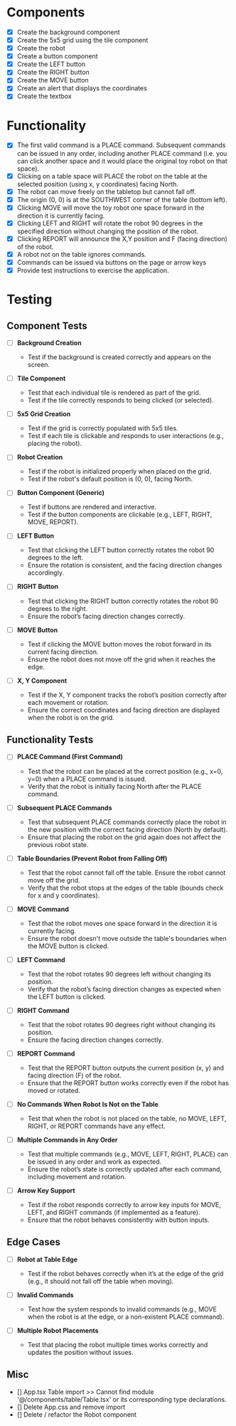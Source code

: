 # Components
- [X] Create the background component
- [X] Create the 5x5 grid using the tile component
- [X] Create the robot
- [X] Create a button component
- [X] Create the LEFT button
- [X] Create the RIGHT button
- [X] Create the MOVE button
- [X] Create an alert that displays the coordinates
- [X] Create the textbox

# Functionality
- [X] The first valid command is a PLACE command. Subsequent commands can be issued in any order, including another PLACE command (i.e. you can click another space and it would place the original toy robot on that space).
- [X] Clicking on a table space will PLACE the robot on the table at the selected position (using x, y coordinates) facing North.
- [X] The robot can move freely on the tabletop but cannot fall off.
- [X] The origin (0, 0) is at the SOUTHWEST corner of the table (bottom left).
- [X] Clicking MOVE will move the toy robot one space forward in the direction it is currently facing.
- [X] Clicking LEFT and RIGHT will rotate the robot 90 degrees in the specified direction without changing the position of the robot.
- [X] Clicking REPORT will announce the X,Y position and F (facing direction) of the robot.
- [X] A robot not on the table ignores commands.
- [X] Commands can be issued via buttons on the page or arrow keys 
- [X] Provide test instructions to exercise the application.

# Testing

## Component Tests

- [ ] **Background Creation**
  - Test if the background is created correctly and appears on the screen.

- [ ] **Tile Component**
  - Test that each individual tile is rendered as part of the grid.
  - Test if the tile correctly responds to being clicked (or selected).

- [ ] **5x5 Grid Creation**
  - Test if the grid is correctly populated with 5x5 tiles.
  - Test if each tile is clickable and responds to user interactions (e.g., placing the robot).

- [ ] **Robot Creation**
  - Test if the robot is initialized properly when placed on the grid.
  - Test if the robot's default position is (0, 0), facing North.

- [ ] **Button Component (Generic)**
  - Test if buttons are rendered and interactive.
  - Test if the button components are clickable (e.g., LEFT, RIGHT, MOVE, REPORT).

- [ ] **LEFT Button**
  - Test that clicking the LEFT button correctly rotates the robot 90 degrees to the left.
  - Ensure the rotation is consistent, and the facing direction changes accordingly.

- [ ] **RIGHT Button**
  - Test that clicking the RIGHT button correctly rotates the robot 90 degrees to the right.
  - Ensure the robot’s facing direction changes correctly.

- [ ] **MOVE Button**
  - Test if clicking the MOVE button moves the robot forward in its current facing direction.
  - Ensure the robot does not move off the grid when it reaches the edge.

- [ ] **X, Y Component**
  - Test if the X, Y component tracks the robot’s position correctly after each movement or rotation.
  - Ensure the correct coordinates and facing direction are displayed when the robot is on the grid.

## Functionality Tests

- [ ] **PLACE Command (First Command)**
  - Test that the robot can be placed at the correct position (e.g., x=0, y=0) when a PLACE command is issued.
  - Verify that the robot is initially facing North after the PLACE command.

- [ ] **Subsequent PLACE Commands**
  - Test that subsequent PLACE commands correctly place the robot in the new position with the correct facing direction (North by default).
  - Ensure that placing the robot on the grid again does not affect the previous robot state.

- [ ] **Table Boundaries (Prevent Robot from Falling Off)**
  - Test that the robot cannot fall off the table. Ensure the robot cannot move off the grid.
  - Verify that the robot stops at the edges of the table (bounds check for x and y coordinates).

- [ ] **MOVE Command**
  - Test that the robot moves one space forward in the direction it is currently facing.
  - Ensure the robot doesn't move outside the table's boundaries when the MOVE button is clicked.

- [ ] **LEFT Command**
  - Test that the robot rotates 90 degrees left without changing its position.
  - Verify that the robot’s facing direction changes as expected when the LEFT button is clicked.

- [ ] **RIGHT Command**
  - Test that the robot rotates 90 degrees right without changing its position.
  - Ensure the facing direction changes correctly.

- [ ] **REPORT Command**
  - Test that the REPORT button outputs the current position (x, y) and facing direction (F) of the robot.
  - Ensure that the REPORT button works correctly even if the robot has moved or rotated.

- [ ] **No Commands When Robot Is Not on the Table**
  - Test that when the robot is not placed on the table, no MOVE, LEFT, RIGHT, or REPORT commands have any effect.

- [ ] **Multiple Commands in Any Order**
  - Test that multiple commands (e.g., MOVE, LEFT, RIGHT, PLACE) can be issued in any order and work as expected.
  - Ensure the robot’s state is correctly updated after each command, including movement and rotation.

- [ ] **Arrow Key Support**
  - Test if the robot responds correctly to arrow key inputs for MOVE, LEFT, and RIGHT commands (if implemented as a feature).
  - Ensure that the robot behaves consistently with button inputs.

## Edge Cases

- [ ] **Robot at Table Edge**
  - Test if the robot behaves correctly when it’s at the edge of the grid (e.g., it should not fall off the table when moving).

- [ ] **Invalid Commands**
  - Test how the system responds to invalid commands (e.g., MOVE when the robot is at the edge, or a non-existent PLACE command).

- [ ] **Multiple Robot Placements**
  - Test that placing the robot multiple times works correctly and updates the position without issues.

## Misc
- [] App.tsx Table import >> Cannot find module '@/components/table/Table.tsx' or its corresponding type declarations.
- [] Delete App.css and remove import
- [] Delete / refactor the Robot component